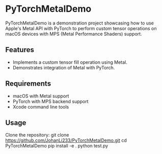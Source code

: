 # PyTorchMetalDemo

PyTorchMetalDemo is a demonstration project showcasing how to use Apple's Metal API with PyTorch to perform custom tensor operations on macOS devices with MPS (Metal Performance Shaders) support.

## Features

- Implements a custom tensor fill operation using Metal.
- Demonstrates integration of Metal with PyTorch.

## Requirements

- macOS with Metal support
- PyTorch with MPS backend support
- Xcode command line tools

## Usage

Clone the repository:
   git clone https://github.com/JohanLi233/PyTorchMetalDemo.git
   cd PyTorchMetalDemo
   pip install -e .
   python test.py
